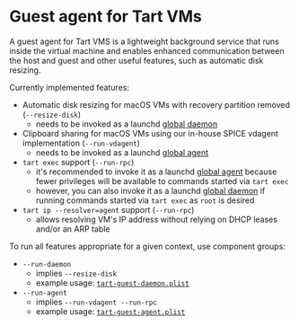 # Guest agent for Tart VMs

A guest agent for Tart VMS is a lightweight background service that runs inside the virtual machine and enables enhanced communication between the host and guest and other useful features, such as automatic disk resizing.

Currently implemented features:

* Automatic disk resizing for macOS VMs with recovery partition removed (`--resize-disk`)
    * needs to be invoked as a launchd [global daemon](https://launchd.info/)
* Clipboard sharing for macOS VMs using our in-house SPICE vdagent implementation (`--run-vdagent`)
    * needs to be invoked as a launchd [global agent](https://launchd.info/)
* `tart exec` support (`--run-rpc`)
    * it's recommended to invoke it as a launchd [global agent](https://launchd.info/) because fewer privileges will be available to commands started via `tart exec`
    * however, you can also invoke it as a launchd [global daemon](https://launchd.info/) if running commands started via `tart exec` as `root` is desired
* `tart ip --resolver=agent` support (`--run-rpc`)
    * allows resolving VM's IP address without relying on DHCP leases and/or an ARP table

To run all features appropriate for a given context, use component groups:

* `--run-daemon`
    * implies `--resize-disk` 
    * example usage: [`tart-guest-daemon.plist`](https://github.com/cirruslabs/macos-image-templates/blob/main/data/tart-guest-daemon.plist)
* `--run-agent`
    * implies `--run-vdagent --run-rpc` 
    * example usage: [`tart-guest-agent.plist`](https://github.com/cirruslabs/macos-image-templates/blob/main/data/tart-guest-agent.plist)
